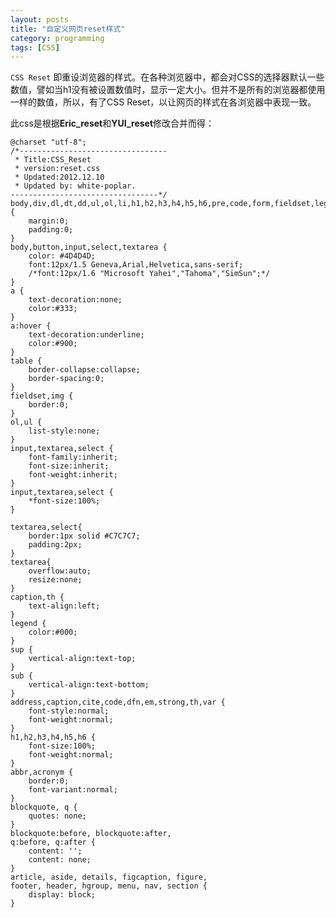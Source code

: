 ```yaml
---
layout: posts
title: "自定义网页reset样式"
category: programming
tags: [CSS]
---
```


`CSS Reset` 即重设浏览器的样式。在各种浏览器中，都会对CSS的选择器默认一些数值，譬如当h1没有被设置数值时，显示一定大小。但并不是所有的浏览器都使用一样的数值，所以，有了CSS Reset，以让网页的样式在各浏览器中表现一致。
	
<!--break-->

此css是根据**Eric_reset**和**YUI_reset**修改合并而得：

	@charset "utf-8";
	/*---------------------------------
	 * Title:CSS_Reset
	 * version:reset.css
	 * Updated:2012.12.10
	 * Updated by: white-poplar.
	---------------------------------*/
	body,div,dl,dt,dd,ul,ol,li,h1,h2,h3,h4,h5,h6,pre,code,form,fieldset,legend,input,textarea,p,blockquote,th,td {
		margin:0;
		padding:0;
	}
	body,button,input,select,textarea {
		color: #4D4D4D;
		font:12px/1.5 Geneva,Arial,Helvetica,sans-serif;
		/*font:12px/1.6 "Microsoft Yahei","Tahoma","SimSun";*/
	}
	a {
		text-decoration:none;
		color:#333;
	}           
	a:hover {
		text-decoration:underline;
		color:#900;
	}    
	table {
		border-collapse:collapse;
		border-spacing:0;
	}
	fieldset,img {
		border:0;
	}
	ol,ul {
		list-style:none;
	}
	input,textarea,select {
		font-family:inherit;
		font-size:inherit;
		font-weight:inherit;
	}
	input,textarea,select {
		*font-size:100%;
	}

	textarea,select{
		border:1px solid #C7C7C7;
		padding:2px;
	}
	textarea{
		overflow:auto;
		resize:none;
	}
	caption,th {
		text-align:left;
	}
	legend {
		color:#000;
	}
	sup {
		vertical-align:text-top;
	}
	sub {
		vertical-align:text-bottom;
	}
	address,caption,cite,code,dfn,em,strong,th,var {
		font-style:normal;
		font-weight:normal;
	}
	h1,h2,h3,h4,h5,h6 {
		font-size:100%;
		font-weight:normal;
	}
	abbr,acronym {
		border:0;
		font-variant:normal;
	}
	blockquote, q {
		quotes: none;
	}
	blockquote:before, blockquote:after,
	q:before, q:after {
		content: '';
		content: none;
	}
	article, aside, details, figcaption, figure, 
	footer, header, hgroup, menu, nav, section {
		display: block;
	}